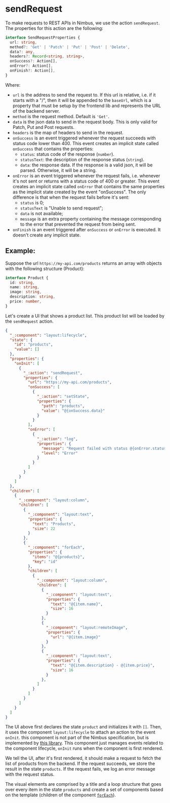 # sendRequest
To make requests to REST APIs in Nimbus, we use the action `sendRequest`. The properties for this action are the following:

```typescript
interface SendRequestProperties {
  url: string,
  method?: 'Get' | 'Patch' | 'Put' | 'Post' | 'Delete',
  data?: any,
  headers?: Record<string, string>,
  onSuccess?: Action[],
  onError?: Action[],
  onFinish?: Action[],
}
```

Where:
- `url` is the address to send the request to. If this url is relative, i.e. if it starts with a "/", then it will be appended to the
`baseUrl`, which is a property that must be setup by the frontend lib and represents the URL of the backend server.
- `method` is the request method. Default is `'Get'`.
- `data` is the json data to send in the request body. This is only valid for Patch, Put and Post requests.
- `headers` is the map of headers to send in the request.
- `onSuccess` is an event triggered whenever the request succeeds with status code lower than 400. This event creates an implicit state called
`onSuccess` that contains the properties:
  - `status`: status code of the response (`number`).
  - `statusText`: the description of the response status (`string`).
  - `data`: the response data. If the response is a valid json, it will be parsed. Otherwise, it will be a string.
- `onError` is an event triggered whenever the request fails, i.e. whenever it's not sent or returns with a status code of 400 or greater. This
event creates an implicit state called `onError` that contains the same properties as the implicit state created by the event "onSuccess". The only
difference is that when the request fails before it's sent:
  - `status` is 0;
  - `statusText` is "Unable to send request";
  - `data` is not available;
  - `message` is an extra property containing the message corresponding to the error that prevented the request from being sent.
- `onFinish` is an event triggered after `onSuccess` or `onError` is executed. It doesn't create any implicit state.

## Example:
Suppose the url `https://my-api.com/products` returns an array with objects with the following structure (Product):
```typescript
interface Product {
  id: string,
  name: string,
  image: string,
  description: string,
  price: number,
}
```

Let's create a UI that shows a product list. This product list will be loaded by the `sendRequest` action.
```json
{
  "_:component": "layout:lifecycle",
  "state": {
    "id": "products",
    "value": []
  },
  "properties": {
    "onInit": [
      {
        "_:action": "sendRequest",
        "properties": {
          "url": "https://my-api.com/products",
          "onSuccess": [
            {
              "_:action": "setState",
              "properties": {
                "path": "products",
                "value": "@{onSuccess.data}"
              }
            }
          ],
          "onError": [
            {
              "_:action": "log",
              "properties": {
                "message": "Request failed with status @{onError.status}",
                "level": "Error"
              }
            }
          ]
        }
      }
    ]
  },
  "children": [
    {
      "_:component": "layout:column",
      "children": [
        {
          "_:component": "layout:text",
          "properties": {
            "text": "Products",
            "size": 22
          }
        },
        {
          "_:component": "forEach",
          "properties": {
            "items": "@{products}",
            "key": "id"
          },
          "children": [
            {
              "_:component": "layout:column",
              "children": [
                {
                  "_:component": "layout:text",
                  "properties": {
                    "text": "@{item.name}",
                    "size": 16
                  }
                },
                {
                  "_:component": "layout:remoteImage",
                  "properties": {
                    "url": "@{item.image}"
                  }
                },
                {
                  "_:component": "layout:text",
                  "properties": {
                    "text": "@{item.description} - @{item.price}",
                    "size": 16
                  }
                },
              ]
            }
          ]
        }
      ]
    }
  ]
}
```

The UI above first declares the state `product` and initializes it with `[]`. Then, it uses the component `layout:lifecycle` to attach an action
to the event `onInit`. this component is not part of the Nimbus specification, but is implemented by [this library](/layout/index.md). This component
just manages events related to the component lifecycle, `onInit` runs when the component is first rendered.

We tell the UI, after it's first rendered, it should make a request to fetch the list of products from the backend. If the request succeeds,
we store the result in the state `products`. If the request fails, we log an error message with the request status.

The visual elements are comprised by a title and a loop structure that goes over every item in the state `products` and create a set of components
based on the template (children of the component [`forEach`](../default-components/for-each.md)).